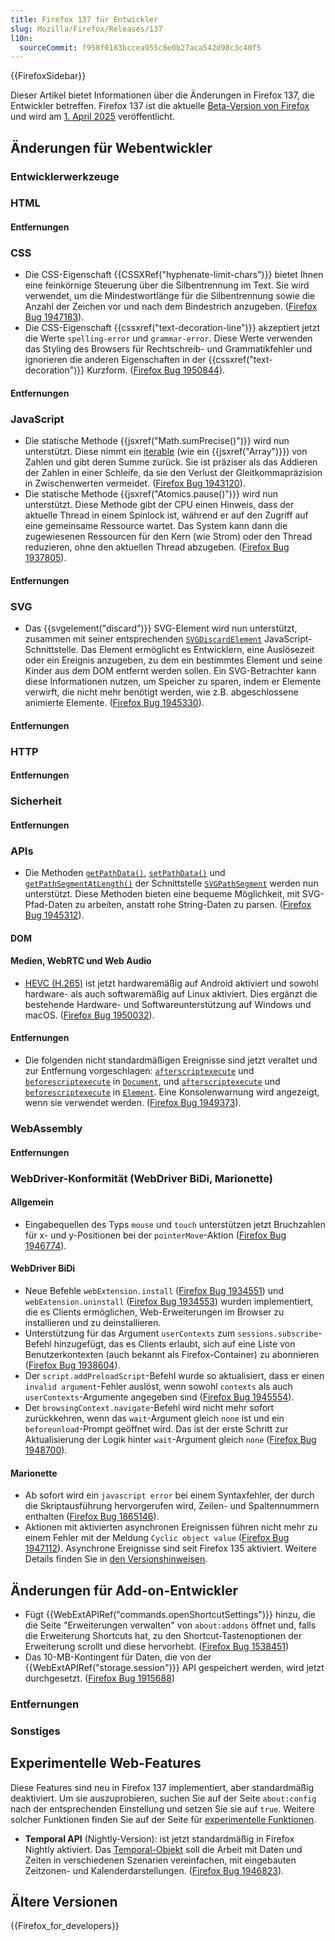 ```yaml
---
title: Firefox 137 für Entwickler
slug: Mozilla/Firefox/Releases/137
l10n:
  sourceCommit: f958f0183bccea955c8e0b27aca542d98c3c40f5
---
```


{{FirefoxSidebar}}

Dieser Artikel bietet Informationen über die Änderungen in Firefox 137, die Entwickler betreffen. Firefox 137 ist die aktuelle [Beta-Version von Firefox](https://www.mozilla.org/en-US/firefox/channel/desktop/#beta) und wird am [1. April 2025](https://whattrainisitnow.com/release/?version=137) veröffentlicht.

## Änderungen für Webentwickler

### Entwicklerwerkzeuge

### HTML

#### Entfernungen

### CSS

- Die CSS-Eigenschaft {{CSSXRef("hyphenate-limit-chars")}} bietet Ihnen eine feinkörnige Steuerung über die Silbentrennung im Text. Sie wird verwendet, um die Mindestwortlänge für die Silbentrennung sowie die Anzahl der Zeichen vor und nach dem Bindestrich anzugeben. ([Firefox Bug 1947183](https://bugzil.la/1947183)).
- Die CSS-Eigenschaft {{cssxref("text-decoration-line")}} akzeptiert jetzt die Werte `spelling-error` und `grammar-error`. Diese Werte verwenden das Styling des Browsers für Rechtschreib- und Grammatikfehler und ignorieren die anderen Eigenschaften in der {{cssxref("text-decoration")}} Kurzform. ([Firefox Bug 1950844](https://bugzil.la/1950844)).

#### Entfernungen

### JavaScript

- Die statische Methode {{jsxref("Math.sumPrecise()")}} wird nun unterstützt. Diese nimmt ein [iterable](/de/docs/Web/JavaScript/Reference/Iteration_protocols#the_iterable_protocol) (wie ein {{jsxref("Array")}}) von Zahlen und gibt deren Summe zurück. Sie ist präziser als das Addieren der Zahlen in einer Schleife, da sie den Verlust der Gleitkommapräzision in Zwischenwerten vermeidet. ([Firefox Bug 1943120](https://bugzil.la/1943120)).
- Die statische Methode {{jsxref("Atomics.pause()")}} wird nun unterstützt. Diese Methode gibt der CPU einen Hinweis, dass der aktuelle Thread in einem Spinlock ist, während er auf den Zugriff auf eine gemeinsame Ressource wartet. Das System kann dann die zugewiesenen Ressourcen für den Kern (wie Strom) oder den Thread reduzieren, ohne den aktuellen Thread abzugeben. ([Firefox Bug 1937805](https://bugzil.la/1937805)).

#### Entfernungen

### SVG

- Das {{svgelement("discard")}} SVG-Element wird nun unterstützt, zusammen mit seiner entsprechenden [`SVGDiscardElement`](/de/docs/Web/API/SVGDiscardElement) JavaScript-Schnittstelle. Das Element ermöglicht es Entwicklern, eine Auslösezeit oder ein Ereignis anzugeben, zu dem ein bestimmtes Element und seine Kinder aus dem DOM entfernt werden sollen. Ein SVG-Betrachter kann diese Informationen nutzen, um Speicher zu sparen, indem er Elemente verwirft, die nicht mehr benötigt werden, wie z.B. abgeschlossene animierte Elemente. ([Firefox Bug 1945330](https://bugzil.la/1945330)).

#### Entfernungen

### HTTP

#### Entfernungen

### Sicherheit

#### Entfernungen

### APIs

- Die Methoden [`getPathData()`](/de/docs/Web/API/SVGPathSegment/getPathData), [`setPathData()`](/de/docs/Web/API/SVGPathSegment/setPathData) und [`getPathSegmentAtLength()`](/de/docs/Web/API/SVGPathSegment/getPathSegmentAtLength) der Schnittstelle [`SVGPathSegment`](/de/docs/Web/API/SVGPathSegment) werden nun unterstützt. Diese Methoden bieten eine bequeme Möglichkeit, mit SVG-Pfad-Daten zu arbeiten, anstatt rohe String-Daten zu parsen. ([Firefox Bug 1945312](https://bugzil.la/1945312)).

#### DOM

#### Medien, WebRTC und Web Audio

- [HEVC (H.265)](/de/docs/Web/Media/Guides/Formats/Video_codecs#hevc_h.265) ist jetzt hardwaremäßig auf Android aktiviert und sowohl hardware- als auch softwaremäßig auf Linux aktiviert. Dies ergänzt die bestehende Hardware- und Softwareunterstützung auf Windows und macOS. ([Firefox Bug 1950032](https://bugzil.la/1950032)).

#### Entfernungen

- Die folgenden nicht standardmäßigen Ereignisse sind jetzt veraltet und zur Entfernung vorgeschlagen: [`afterscriptexecute`](/de/docs/Web/API/Document/afterscriptexecute_event) und [`beforescriptexecute`](/de/docs/Web/API/Document/beforescriptexecute_event) in [`Document`](/de/docs/Web/API/Document), und [`afterscriptexecute`](/de/docs/Web/API/Element/afterscriptexecute_event) und [`beforescriptexecute`](/de/docs/Web/API/Element/beforescriptexecute_event) in [`Element`](/de/docs/Web/API/Element). Eine Konsolenwarnung wird angezeigt, wenn sie verwendet werden. ([Firefox Bug 1949373](https://bugzil.la/1949373)).

### WebAssembly

#### Entfernungen

### WebDriver-Konformität (WebDriver BiDi, Marionette)

#### Allgemein

- Eingabequellen des Typs `mouse` und `touch` unterstützen jetzt Bruchzahlen für x- und y-Positionen bei der `pointerMove`-Aktion ([Firefox Bug 1946774](https://bugzil.la/1946774)).

#### WebDriver BiDi

- Neue Befehle `webExtension.install` ([Firefox Bug 1934551](https://bugzil.la/1934551)) und `webExtension.uninstall` ([Firefox Bug 1934553](https://bugzil.la/1934553)) wurden implementiert, die es Clients ermöglichen, Web-Erweiterungen im Browser zu installieren und zu deinstallieren.
- Unterstützung für das Argument `userContexts` zum `sessions.subscribe`-Befehl hinzugefügt, das es Clients erlaubt, sich auf eine Liste von Benutzerkontexten (auch bekannt als Firefox-Container) zu abonnieren ([Firefox Bug 1938604](https://bugzil.la/1938604)).
- Der `script.addPreloadScript`-Befehl wurde so aktualisiert, dass er einen `invalid argument`-Fehler auslöst, wenn sowohl `contexts` als auch `userContexts`-Argumente angegeben sind ([Firefox Bug 1945554](https://bugzil.la/1945554)).
- Der `browsingContext.navigate`-Befehl wird nicht mehr sofort zurückkehren, wenn das `wait`-Argument gleich `none` ist und ein `beforeunload`-Prompt geöffnet wird. Das ist der erste Schritt zur Aktualisierung der Logik hinter `wait`-Argument gleich `none` ([Firefox Bug 1948700](https://bugzil.la/1948700)).

#### Marionette

- Ab sofort wird ein `javascript error` bei einem Syntaxfehler, der durch die Skriptausführung hervorgerufen wird, Zeilen- und Spaltennummern enthalten ([Firefox Bug 1865146](https://bugzil.la/1865146)).
- Aktionen mit aktivierten asynchronen Ereignissen führen nicht mehr zu einem Fehler mit der Meldung `Cyclic object value` ([Firefox Bug 1947112](https://bugzil.la/1947112)). Asynchrone Ereignisse sind seit Firefox 135 aktiviert. Weitere Details finden Sie in [den Versionshinweisen](/de/docs/Mozilla/Firefox/Releases/135#webdriver_conformance_webdriver_bidi_marionette).

## Änderungen für Add-on-Entwickler

- Fügt {{WebExtAPIRef("commands.openShortcutSettings")}} hinzu, die die Seite "Erweiterungen verwalten" von `about:addons` öffnet und, falls die Erweiterung Shortcuts hat, zu den Shortcut-Tastenoptionen der Erweiterung scrollt und diese hervorhebt. ([Firefox Bug 1538451](https://bugzil.la/1538451))
- Das 10-MB-Kontingent für Daten, die von der {{WebExtAPIRef("storage.session")}} API gespeichert werden, wird jetzt durchgesetzt. ([Firefox Bug 1915688](https://bugzil.la/1915688))

### Entfernungen

### Sonstiges

## Experimentelle Web-Features

Diese Features sind neu in Firefox 137 implementiert, aber standardmäßig deaktiviert. Um sie auszuprobieren, suchen Sie auf der Seite `about:config` nach der entsprechenden Einstellung und setzen Sie sie auf `true`. Weitere solcher Funktionen finden Sie auf der Seite für [experimentelle Funktionen](/de/docs/Mozilla/Firefox/Experimental_features).

- **Temporal API** (Nightly-Version): ist jetzt standardmäßig in Firefox Nightly aktiviert. Das [Temporal-Objekt](/de/docs/Web/JavaScript/Reference/Global_Objects/Temporal) soll die Arbeit mit Daten und Zeiten in verschiedenen Szenarien vereinfachen, mit eingebauten Zeitzonen- und Kalenderdarstellungen. ([Firefox Bug 1946823](https://bugzil.la/1946823)).

## Ältere Versionen

{{Firefox_for_developers}}
